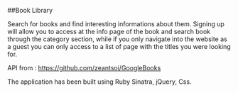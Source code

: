 
##Book Library

Search for books and find interesting informations about them.
Signing up will allow you to access at the info page of the book and search book through the category section, while if you only navigate into the website as a guest you can only access to a list of page with the titles you were looking for.


API from : https://github.com/zeantsoi/GoogleBooks

The application has been built using Ruby Sinatra, jQuery, Css.
